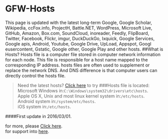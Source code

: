 # GFW-Hosts
This page is updated with the latest long-term Google, Google Scholar, Wikipedia, ccFox.info, ProjectH, Battle.NET, WordPress, Microsoft Live, GitHub, Amazon, Box.com, SoundCloud, inoreader, Feedly, FlipBoard, Twitter, Facebook, Flickr, imgur, DuckDuckGo, Ixquick, Google Services, Google apis, Android, Youtube, Google Drive, UpLoad, Appspot, Googl eusercontent, Gstatic, Google other, Google Play and other hosts.
##What is Hosts?
Hosts file is a computer file stored in computer network information for each node. This file is responsible for a host name mapped to the corresponding IP address. hosts files are often used to supplement or replace the network DNS. And DNS difference is that computer users can directly control the hosts file.
>Need the latest hosts? [Click here](https://github.com/devsoftcn/GFW-Hosts/latest) to try
###Hosts file is located:
>Microsoft Windows in:`C:\Windows\system32\drivers\etc\hosts`.<br>
>Apple OS X, Unix and most linux kernel system in:`/etc/hosts`.<br>
>Android system in:`/system/etc/hosts`.<br>
>iOS system in:`/etc/hosts`.<br>

####First update in 2016/03/01.


  for more, please [Click here](http://hosts.devsoft.cn).<br>
  for support into [here](http://support.devsoft.cn).
